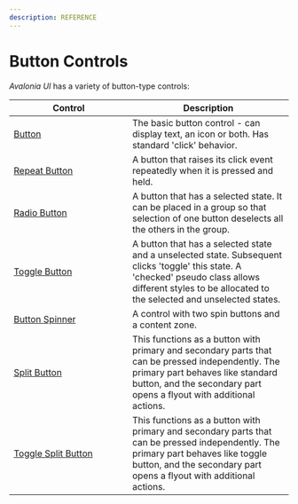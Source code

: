 ```yaml
---
description: REFERENCE
---
```


# Button Controls

_Avalonia UI_ has a variety of button-type controls:

<table><thead><tr><th width="198">Control</th><th>Description</th></tr></thead><tbody><tr><td><a href="buttons/button">Button</a></td><td>The basic button control - can display text, an icon or both. Has standard 'click' behavior.</td></tr><tr><td><a href="buttons/repeatbutton">Repeat Button</a></td><td>A button that raises its click event repeatedly when it is pressed and held.</td></tr><tr><td><a href="buttons/radiobutton">Radio Button</a></td><td>A button that has a selected state. It can be placed in a group so that selection of one button deselects all the others in the group.</td></tr><tr><td><a href="togglesplitbutton">Toggle Button</a></td><td>A button that has a selected state and a unselected state. Subsequent clicks 'toggle' this state. A 'checked' pseudo class allows different styles to be allocated to the selected  and unselected states.</td></tr><tr><td><a href="buttons/buttonspinner">Button Spinner</a></td><td>A control with two spin buttons and a content zone.</td></tr><tr><td><a href="buttons/splitbutton">Split Button</a></td><td>This functions as a button with primary and secondary parts that can be pressed independently. The primary part behaves like standard button, and the secondary part opens a flyout with additional actions.</td></tr><tr><td><a href="togglesplitbutton">Toggle Split Button</a></td><td>This functions as a button with primary and secondary parts that can be pressed independently. The primary part behaves like toggle button, and the secondary part opens a flyout with additional actions.</td></tr></tbody></table>
